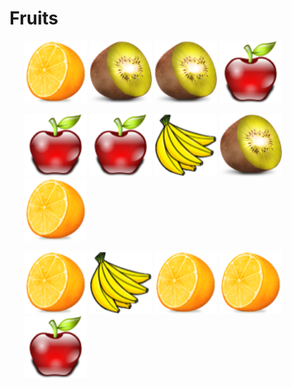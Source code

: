 
<!DOCTYPE html>
<html lang="en">
<head>
    <meta charset="UTF-8">
    <meta name="viewport" content="width=device-width, initial-scale=1.0">
    <title>Document</title>
    <p>
        <h1>Fruits</h1> 
    </p>
    <ol>
  <src="../images/orange.png"width="50" />
    <img src="orange.png" alt =apple.png width =100>
    <img src="kiwi.png" alt =apple.png width =100>
    <img src="kiwi.png" alt =apple.png width =100>
    <img src="apple.png" alt =apple.png width =100>
</ol>
   <ol>
    <img src="apple.png" alt =apple.png width =100>
    <img src="apple.png" alt =apple.png width =100>
    <img src="banana.png" alt =apple.png width =100>
    <img src="kiwi.png" alt =apple.png width =100>
    <img src="orange.png" alt =apple.png width =100>
</ol>
<ol>
    <img src="orange.png" alt =apple.png width =100>
    <img src="banana.png" alt =apple.png width =100>
    <img src="orange.png" alt =apple.png width =100>
    <img src="orange.png" alt =apple.png width =100>
     <img src="apple.png" alt =apple.png width =100>
</ol>
<body>
    
</body>
</html>
